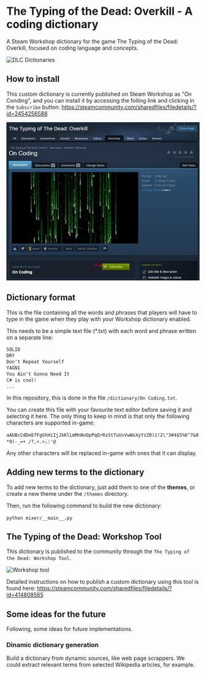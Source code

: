 # The Typing of the Dead: Overkill - A coding dictionary

A Steam Workshop dictionary for the game The Typing of the Dead: Overkill, focused on coding language and concepts.

![DLC Dictionaries](https://steamuserimages-a.akamaihd.net/ugc/39744846856619940/0855CF42BF6BE8DE1D6F2ED39E38FDB2A4B115A4/)

## How to install

This custom dictionary is currently published on Steam Workshop as "On Conding", and you can install it by accessing the folling link and clicking in the `Subscribe` button: https://steamcommunity.com/sharedfiles/filedetails/?id=2454256588

![How to install](/docs/res/how-to-install.jpg)

## Dictionary format

This is the file containing all the words and phrases that players will have to type in the game when they play with your Workshop dictionary enabled.

This needs to be a simple text file (*.txt) with each word and phrase written on a separate line:

```
SOLID
DRY
Don't Repeat Yourself
YAGNI
You Ain't Gonna Need It
C# is cool!
...
```

In this repository, this is done in the file `/dictionary/On Coding.txt`.

You can create this file with your favourite text editor before saving it and selecting it here.
The only thing to keep in mind is that only the following characters are supported in-game:

`aAbBcCdDeEfFgGhHiIjJkKlLmMnNoOpPqQrRsStTuUvVwWxXyYzZ0)1!2\"3#4$5%6^7&8*9(-_=+ /?,<.>;:'@`

Any other characters will be replaced in-game with ones that it can display.

## Adding new terms to the dictionary

To add new terms to the dictionary, just add them to one of the **themes**, or create a new theme under the `/themes` directory.

Then, run the following command to build the new dictionary:

`python mixer/__main__.py`

## The Typing of the Dead: Workshop Tool

This dictionary is published to the community through the `The Typing of the Dead: Workshop Tool`.

![Workshop tool](https://steamuserimages-a.akamaihd.net/ugc/39744846856559359/1990CB2C54CF1F82D50948B258A6D109948157C6/)

Detailed instructions on how to publish a custom dictionary using this tool is found here: https://steamcommunity.com/sharedfiles/filedetails/?id=414808565

## Some ideas for the future

Following, some ideas for future implementations.

### Dinamic dictionary generation

Build a dictionary from dynamic sources, like web page scrappers. We could extract relevant terms from selected Wikipedia articles, for example.